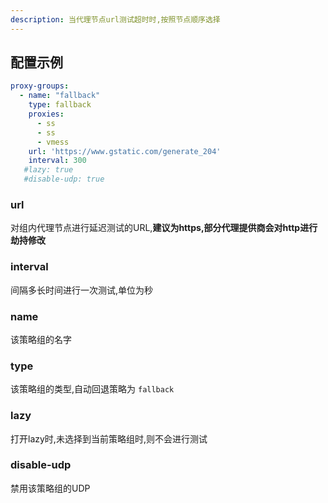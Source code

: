 ```yaml
---
description: 当代理节点url测试超时时,按照节点顺序选择
---
```

## 配置示例

```yaml
proxy-groups:
  - name: "fallback"
    type: fallback
    proxies:
      - ss
      - ss
      - vmess
    url: 'https://www.gstatic.com/generate_204'
    interval: 300
   #lazy: true
   #disable-udp: true
```

### url

对组内代理节点进行延迟测试的URL,**建议为https,部分代理提供商会对http进行劫持修改**

### **interval**

间隔多长时间进行一次测试,单位为秒

### name

该策略组的名字

### type

该策略组的类型,自动回退策略为 `fallback`

### lazy

打开lazy时,未选择到当前策略组时,则不会进行测试

### disable-udp

禁用该策略组的UDP
